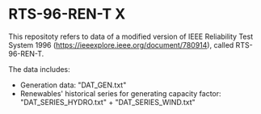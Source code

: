 # RTS-96-REN-T X

This repositoty refers to data of a modified version of IEEE Reliability Test System 1996 (https://ieeexplore.ieee.org/document/780914), called RTS-96-REN-T.

The data includes:
- Generation data: "DAT_GEN.txt"
- Renewables' historical series for generating capacity factor: "DAT_SERIES_HYDRO.txt" + "DAT_SERIES_WIND.txt"
